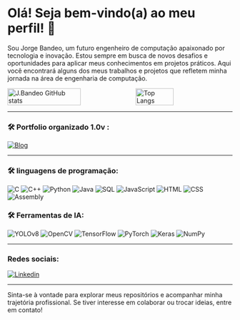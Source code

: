 # Olá! Seja bem-vindo(a) ao meu perfil! 👋

Sou Jorge Bandeo, um futuro engenheiro de computação apaixonado por tecnologia e inovação. Estou sempre em busca de novos desafios e oportunidades para aplicar meus conhecimentos em projetos práticos. Aqui você encontrará alguns dos meus trabalhos e projetos que refletem minha jornada na área de engenharia de computação.





<div style="display: flex; align-items: center; gap: 0; width: 100%;">
    <img src="https://github-readme-stats.vercel.app/api?username=jorgebandeo&show_icons=true&theme=ocean_dark&line_height=49&cache_seconds=180" alt="J.Bandeo GitHub stats" style="border: none;height: auto; width: 57%;">
    <img src="https://github-readme-stats.vercel.app/api/top-langs/?username=jorgebandeo&show_icons=true&theme=ocean_dark&card_width=100&cache_seconds=180" alt="Top Langs" style="border: none; height: auto; width: 41%;">
</div>

---

### 🛠️ Portfolio organizado 1.0v :
[![Blog](https://img.shields.io/website?label=J.BANDEO.com&style=for-the-badge&url=https://sujeitoprogramador.com/)](https://jorgebandeo.github.io/Portfolio/)

---
### 🛠️ linguagens de programação:

![C](https://img.shields.io/badge/C-00599C?style=for-the-badge&logo=c&logoColor=white)
![C++](https://img.shields.io/badge/C%2B%2B-00599C?style=for-the-badge&logo=c%2B%2B&logoColor=white)
![Python](https://img.shields.io/badge/Python-3776AB?style=for-the-badge&logo=python&logoColor=white)
![Java](https://img.shields.io/badge/Java-007396?style=for-the-badge&logo=java&logoColor=white)
![SQL](https://img.shields.io/badge/SQL-4479A1?style=for-the-badge&logo=sql&logoColor=white)
![JavaScript](https://img.shields.io/badge/JavaScript-F7DF1E?style=for-the-badge&logo=javascript&logoColor=black)
![HTML](https://img.shields.io/badge/HTML5-E34F26?style=for-the-badge&logo=html5&logoColor=white)
![CSS](https://img.shields.io/badge/CSS3-1572B6?style=for-the-badge&logo=css3&logoColor=white)
![Assembly](https://img.shields.io/badge/Assembly-525252?style=for-the-badge&logo=assembly&logoColor=white)

### 🛠️ Ferramentas de IA:
![YOLOv8](https://img.shields.io/badge/YOLOv8-00599C?style=for-the-badge&logo=yolo&logoColor=white)
![OpenCV](https://img.shields.io/badge/OpenCV-5C3EE8?style=for-the-badge&logo=opencv&logoColor=white)
![TensorFlow](https://img.shields.io/badge/TensorFlow-FF6F00?style=for-the-badge&logo=tensorflow&logoColor=white)
![PyTorch](https://img.shields.io/badge/PyTorch-EE4C2C?style=for-the-badge&logo=pytorch&logoColor=white)
![Keras](https://img.shields.io/badge/Keras-D00000?style=for-the-badge&logo=keras&logoColor=white)
![NumPy](https://img.shields.io/badge/NumPy-013243?style=for-the-badge&logo=numpy&logoColor=white)

---
### Redes sociais:
[![Linkedin](https://img.shields.io/badge/LinkedIn-0077B5?style=for-the-badge&logo=linkedin&logoColor=white)](https://www.linkedin.com/in/jorge-bandeo-5762a51a6/)


---
Sinta-se à vontade para explorar meus repositórios e acompanhar minha trajetória profissional. Se tiver interesse em colaborar ou trocar ideias, entre em contato!


